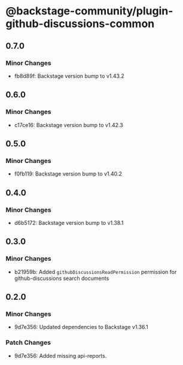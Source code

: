 # @backstage-community/plugin-github-discussions-common

## 0.7.0

### Minor Changes

- fb8d89f: Backstage version bump to v1.43.2

## 0.6.0

### Minor Changes

- c17ce16: Backstage version bump to v1.42.3

## 0.5.0

### Minor Changes

- f0fb119: Backstage version bump to v1.40.2

## 0.4.0

### Minor Changes

- d6b5172: Backstage version bump to v1.38.1

## 0.3.0

### Minor Changes

- b21959b: Added `githubDiscussionsReadPermission` permission for github-discussions search documents

## 0.2.0

### Minor Changes

- 9d7e356: Updated dependencies to Backstage v1.36.1

### Patch Changes

- 9d7e356: Added missing api-reports.
